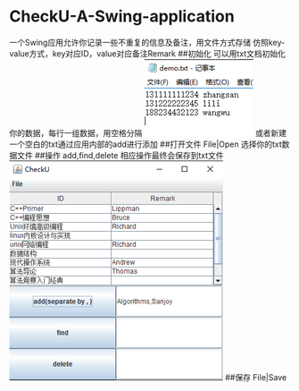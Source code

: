 # CheckU-A-Swing-application
一个Swing应用允许你记录一些不重复的信息及备注，用文件方式存储
仿照key-value方式，key对应ID，value对应备注Remark
##初始化
    可以用txt文档初始化你的数据，每行一组数据，用空格分隔
![](https://github.com/whiteivory/CheckU-A-Swing-application/raw/master/img/1.png)
    或者新建一个空白的txt通过应用内部的add进行添加
##打开文件
    File|Open 选择你的txt数据文件
##操作
    add,find,delete 相应操作最终会保存到txt文件
![](https://github.com/whiteivory/CheckU-A-Swing-application/raw/master/img/2.png)
##保存
    File|Save

    
